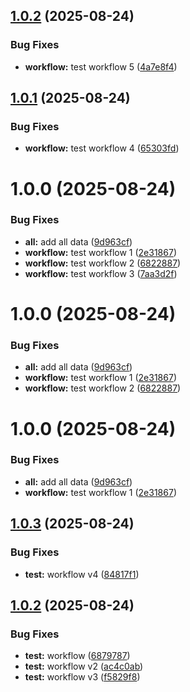 ## [1.0.2](https://github.com/jpradoar/argocd-badges-api/compare/v1.0.1...v1.0.2) (2025-08-24)


### Bug Fixes

* **workflow:** test workflow 5 ([4a7e8f4](https://github.com/jpradoar/argocd-badges-api/commit/4a7e8f4e7aaa7c3fb1b62ee30ab16926b047b4c6))

## [1.0.1](https://github.com/jpradoar/argocd-badges-api/compare/v1.0.0...v1.0.1) (2025-08-24)


### Bug Fixes

* **workflow:** test workflow 4 ([65303fd](https://github.com/jpradoar/argocd-badges-api/commit/65303fdb1e99e4029c5dff0566e5e568e00f511b))

# 1.0.0 (2025-08-24)


### Bug Fixes

* **all:** add all data ([9d963cf](https://github.com/jpradoar/argocd-badges-api/commit/9d963cf9b3bf7e26c9749af2066359c7b736c9d3))
* **workflow:** test workflow 1 ([2e31867](https://github.com/jpradoar/argocd-badges-api/commit/2e3186785c32449b21b5500474ead7fc23f1be60))
* **workflow:** test workflow 2 ([6822887](https://github.com/jpradoar/argocd-badges-api/commit/682288758765e2887e5697791d14727402ecee74))
* **workflow:** test workflow 3 ([7aa3d2f](https://github.com/jpradoar/argocd-badges-api/commit/7aa3d2f6028a9806a0dfb10c3513aa357583f182))

# 1.0.0 (2025-08-24)


### Bug Fixes

* **all:** add all data ([9d963cf](https://github.com/jpradoar/argocd-badges-api/commit/9d963cf9b3bf7e26c9749af2066359c7b736c9d3))
* **workflow:** test workflow 1 ([2e31867](https://github.com/jpradoar/argocd-badges-api/commit/2e3186785c32449b21b5500474ead7fc23f1be60))
* **workflow:** test workflow 2 ([6822887](https://github.com/jpradoar/argocd-badges-api/commit/682288758765e2887e5697791d14727402ecee74))

# 1.0.0 (2025-08-24)


### Bug Fixes

* **all:** add all data ([9d963cf](https://github.com/jpradoar/argocd-badges-api/commit/9d963cf9b3bf7e26c9749af2066359c7b736c9d3))
* **workflow:** test workflow 1 ([2e31867](https://github.com/jpradoar/argocd-badges-api/commit/2e3186785c32449b21b5500474ead7fc23f1be60))

## [1.0.3](https://github.com/jpradoar/argocd-badges-api/compare/v1.0.2...v1.0.3) (2025-08-24)


### Bug Fixes

* **test:** workflow v4 ([84817f1](https://github.com/jpradoar/argocd-badges-api/commit/84817f1908aa9d89eca05dc384991eaa2f0dd27e))

## [1.0.2](https://github.com/jpradoar/argocd-badges-api/compare/v1.0.1...v1.0.2) (2025-08-24)


### Bug Fixes

* **test:** workflow ([6879787](https://github.com/jpradoar/argocd-badges-api/commit/6879787a7f5585d96add7f5c76cdc69243761be9))
* **test:** workflow v2 ([ac4c0ab](https://github.com/jpradoar/argocd-badges-api/commit/ac4c0ab29b1901029476f4bbe51afd34e74ed5b8))
* **test:** workflow v3 ([f5829f8](https://github.com/jpradoar/argocd-badges-api/commit/f5829f8ead5a4d4d91325742873757bdd58af892))
